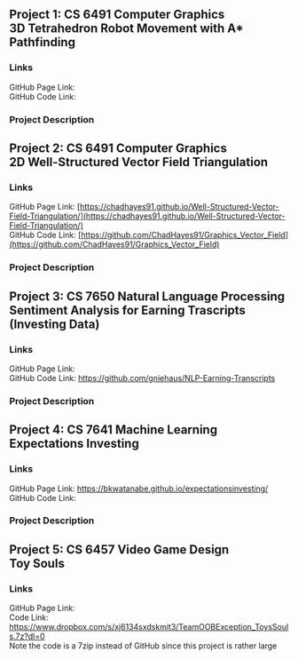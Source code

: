 ## Project 1: CS 6491 Computer Graphics <br> 3D Tetrahedron Robot Movement with A* Pathfinding

### Links
GitHub Page Link:    <br>
GitHub Code Link:

### Project Description

## Project 2: CS 6491 Computer Graphics <br> 2D Well-Structured Vector Field Triangulation

### Links
GitHub Page Link: [https://chadhayes91.github.io/Well-Structured-Vector-Field-Triangulation/](https://chadhayes91.github.io/Well-Structured-Vector-Field-Triangulation/) <br>
GitHub Code Link: [https://github.com/ChadHayes91/Graphics_Vector_Field](https://github.com/ChadHayes91/Graphics_Vector_Field)

### Project Description

## Project 3: CS 7650 Natural Language Processing <br> Sentiment Analysis for Earning Trascripts (Investing Data)

### Links
GitHub Page Link:    <br>
GitHub Code Link: https://github.com/gniehaus/NLP-Earning-Transcripts

### Project Description

## Project 4: CS 7641 Machine Learning <br> Expectations Investing

### Links
GitHub Page Link: https://bkwatanabe.github.io/expectationsinvesting/  <br>
GitHub Code Link: 

### Project Description

## Project 5: CS 6457 Video Game Design <br> Toy Souls

### Links
GitHub Page Link:    <br>
Code Link: https://www.dropbox.com/s/xj6134sxdskmit3/TeamOOBException_ToysSouls.7z?dl=0 <br>
Note the code is a 7zip instead of GitHub since this project is rather large
